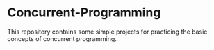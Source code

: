 # Concurrent-Programming

This repository contains some simple projects for practicing the basic concepts of concurrent
programming.
